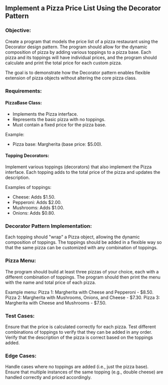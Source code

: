 ## Implement a Pizza Price List Using the Decorator Pattern

### Objective:
Create a program that models the price list of a pizza restaurant using the Decorator design pattern. 
The program should allow for the dynamic composition of pizza by adding various toppings to a pizza base. 
Each pizza and its toppings will have individual prices, and the program should calculate and print the total price for each custom pizza. 

The goal is to demonstrate how the Decorator pattern enables flexible extension of pizza objects without altering the core pizza class.

### Requirements:

#### PizzaBase Class:

- Implements the Pizza interface.
- Represents the basic pizza with no toppings.
- Must contain a fixed price for the pizza base.

Example:
- Pizza base: Margherita (base price: $5.00).

#### Topping Decorators:

Implement various toppings (decorators) that also implement the Pizza interface.
Each topping adds to the total price of the pizza and updates the description.

Examples of toppings:
- Cheese: Adds $1.50.
- Pepperoni: Adds $2.00.
- Mushrooms: Adds $1.00.
- Onions: Adds $0.80.

### Decorator Pattern Implementation:

Each topping should "wrap" a Pizza object, allowing the dynamic composition of toppings.
The toppings should be added in a flexible way so that the same pizza can be customized with any combination of toppings.

### Pizza Menu:
The program should build at least three pizzas of your choice, each with a different combination of toppings.
The program should then print the menu with the name and total price of each pizza.

Example menu:
Pizza 1: Margherita with Cheese and Pepperoni - $8.50.
Pizza 2: Margherita with Mushrooms, Onions, and Cheese - $7.30.
Pizza 3: Margherita with Cheese and Mushrooms - $7.50.

### Test Cases:
Ensure that the price is calculated correctly for each pizza.
Test different combinations of toppings to verify that they can be added in any order.
Verify that the description of the pizza is correct based on the toppings added.

### Edge Cases:
Handle cases where no toppings are added (i.e., just the pizza base).
Ensure that multiple instances of the same topping (e.g., double cheese) are handled correctly and priced accordingly.